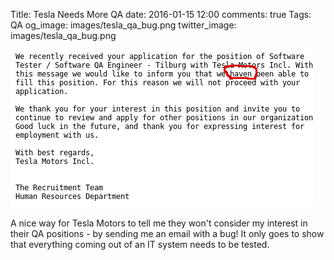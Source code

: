 Title: Tesla Needs More QA
date: 2016-01-15 12:00
comments: true
Tags: QA
og_image: images/tesla_qa_bug.png
twitter_image: images/tesla_qa_bug.png

![Tesla email](/images/tesla_qa_bug.png "Tesla email")

A nice way for Tesla Motors to tell me they won't consider my interest in their
QA positions - by sending me an email with a bug! It only goes to show that
everything coming out of an IT system needs to be tested.

